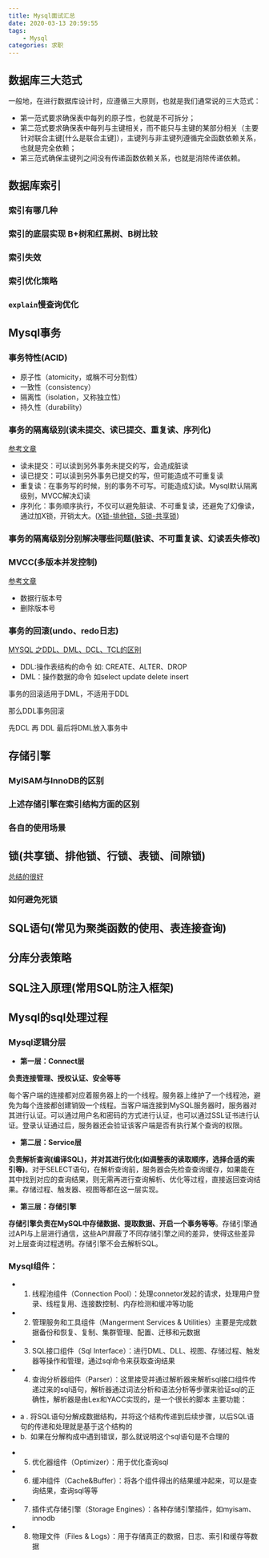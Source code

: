 ```yaml
---
title: Mysql面试汇总
date: 2020-03-13 20:59:55
tags: 
    - Mysql
categories: 求职
---
```


## 数据库三大范式

一般地，在进行数据库设计时，应遵循三大原则，也就是我们通常说的三大范式：
+ 第一范式要求确保表中每列的原子性，也就是不可拆分；
+ 第二范式要求确保表中每列与主键相关，而不能只与主键的某部分相关（主要针对联合主键[什么是联合主键]），主键列与非主键列遵循完全函数依赖关系，也就是完全依赖；
+ 第三范式确保主键列之间没有传递函数依赖关系，也就是消除传递依赖。

## 数据库索引

### 索引有哪几种

### 索引的底层实现 B+树和红黑树、B树比较

### 索引失效

### 索引优化策略

### `explain`慢查询优化

## Mysql事务

### 事务特性(ACID)

+ 原子性（atomicity，或稱不可分割性）
+ 一致性（consistency）
+ 隔离性（isolation，又称独立性）
+ 持久性（durability）

### 事务的隔离级别(读未提交、读已提交、重复读、序列化)

[参考文章](https://blog.csdn.net/JIESA/article/details/51317164)

+ 读未提交：可以读到另外事务未提交的写，会造成脏读
+ 读已提交：可以读到另外事务已提交的写，但可能造成不可重复读
+ 重复读：在事务写的时候，别的事务不可写。可能造成幻读。Mysql默认隔离级别，MVCC解决幻读
+ 序列化：事务顺序执行，不仅可以避免脏读、不可重复读，还避免了幻像读，通过加X锁，开销太大。([X锁-排他锁，S锁-共享锁](https://blog.csdn.net/yuwei19840916/article/details/3245107))

### 事务的隔离级别分别解决哪些问题(脏读、不可重复读、幻读丢失修改)

### MVCC(多版本并发控制)

[参考文章](https://www.jianshu.com/p/f692d4f8a53e)

+ 数据行版本号
+ 删除版本号

### 事务的回滚(undo、redo日志)

[MYSQL 之DDL、DML、DCL、TCL的区别](https://blog.csdn.net/u012732259/article/details/39524405)

+ DDL:操作表结构的命令 如: CREATE、ALTER、DROP
+ DML：操作数据的命令 如select update delete insert

事务的回滚适用于DML，不适用于DDL

那么DDL事务回滚

先DCL 再 DDL 最后将DML放入事务中

## 存储引擎

### MyISAM与InnoDB的区别

### 上述存储引擎在索引结构方面的区别

### 各自的使用场景

## 锁(共享锁、排他锁、行锁、表锁、间隙锁)

[总结的很好](https://zhuanlan.zhihu.com/p/29150809)

### 如何避免死锁

## SQL语句(常见为聚类函数的使用、表连接查询)

## 分库分表策略

## SQL注入原理(常用SQL防注入框架)

## Mysql的sql处理过程

### Mysql逻辑分层

+ **第一层：Connect层**

**负责连接管理、授权认证、安全等等**

每个客户端的连接都对应着服务器上的一个线程。服务器上维护了一个线程池，避免为每个连接都创建销毁一个线程。当客户端连接到MySQL服务器时，服务器对其进行认证。可以通过用户名和密码的方式进行认证，也可以通过SSL证书进行认证。登录认证通过后，服务器还会验证该客户端是否有执行某个查询的权限。

+ **第二层：Service层**

**负责解析查询(编译SQL)，并对其进行优化(如调整表的读取顺序，选择合适的索引等)**。对于SELECT语句，在解析查询前，服务器会先检查查询缓存，如果能在其中找到对应的查询结果，则无需再进行查询解析、优化等过程，直接返回查询结果。存储过程、触发器、视图等都在这一层实现。

+ **第三层：存储引擎**

**存储引擎负责在MySQL中存储数据、提取数据、开启一个事务等等**。存储引擎通过API与上层进行通信，这些API屏蔽了不同存储引擎之间的差异，使得这些差异对上层查询过程透明。存储引擎不会去解析SQL。

### Mysql组件：

+ 1. 线程池组件（Connection Pool）：处理connetor发起的请求，处理用户登录、线程复用、连接数控制、内存检测和缓冲等功能

+ 2. 管理服务和工具组件（Mangerment Services & Utilities）主要是完成数据备份和恢复、复制、集群管理、配置、迁移和元数据

+ 3. SQL接口组件（Sql Interface）：进行DML、DLL、视图、存储过程、触发器等操作和管理，通过sql命令来获取查询结果

+ 4. 查询分析器组件（Parser）：这里接受并通过解析器来解析sql接口组件传递过来的sql语句，解析器通过词法分析和语法分析等步骤来验证sql的正确性，解析器是由Lex和YACC实现的，是一个很长的脚本
主要功能：
 - a . 将SQL语句分解成数据结构，并将这个结构传递到后续步骤，以后SQL语句的传递和处理就是基于这个结构的 
 - b.  如果在分解构成中遇到错误，那么就说明这个sql语句是不合理的

+ 5. 优化器组件（Optimizer）：用于优化查询sql

+ 6. 缓冲组件（Cache&Buffer）：将各个组件得出的结果缓冲起来，可以是查询结果，查询sql等等

+ 7. 插件式存储引擎（Storage Engines）：各种存储引擎插件，如myisam、innodb

+ 8. 物理文件（Files & Logs）：用于存储真正的数据，日志、索引和缓存等数据